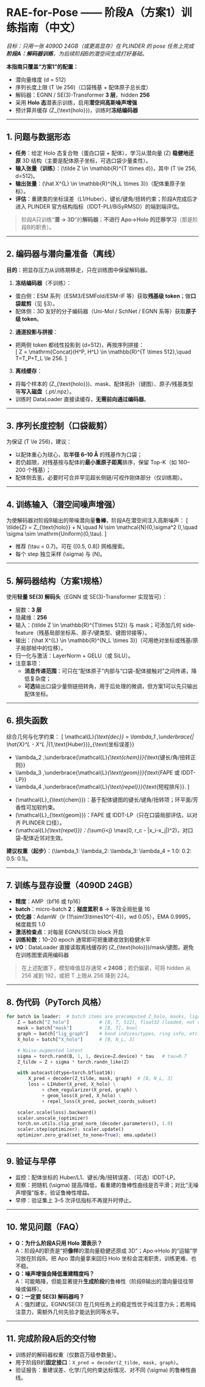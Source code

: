 
# RAE-for-Pose —— 阶段A（方案1）训练指南（中文）
_目标：只用一张 4090D 24GB（或更高显存）在 PLINDER 的 pose 任务上完成 **阶段A：解码器训练**，为后续阶段B的潜空间生成打好基础。_

**本指南只覆盖“方案1”的配置：**
- 潜向量维度 \(d = 512\)
- 序列长度上限 \(T \le 256\)（口袋残基 + 配体原子总长度）
- 解码器：EGNN / SE(3)-Transformer **3 层**，hidden **256**
- 采用 **Holo 态**潜表示训练，启用**潜空间高斯噪声增强**
- 预计算并缓存 \(Z_{\text{holo}}\)，训练时**冻结编码器**

---

## 1. 问题与数据形态
- **任务**：给定 Holo 态复合物（蛋白口袋 + 配体），学习从潜向量 \(Z\) **稳健地还原** 3D 结构（主要是配体原子坐标，可选口袋少量柔性）。
- **输入张量（训练）**：\(\tilde Z \in \mathbb{R}^{T \times d}\)，其中 \(T \le 256, d=512\)。
- **输出张量**：\(\hat X^{L} \in \mathbb{R}^{N_L \times 3}\)（配体重原子坐标）。
- **评估**：重建类的坐标误差（L1/Huber）、键长/键角/扭转约束；阶段A完成后才进入 PLINDER 官方结构指标（lDDT-PLI/BiSyRMSD）的端到端评估。

> 阶段A只训练“**潜 → 3D**”的**解码器**；**不进行 Apo→Holo 的迁移学习**（那是阶段B的职责）。

---

## 2. 编码器与潜向量准备（离线）
**目的**：把显存压力从训练期移走，只在训练图中保留解码器。

1) **冻结编码器**（不训练）：
- 蛋白侧：ESM 系列（ESM3/ESMFold/ESM-IF 等）获取**残基级 token**；做**口袋裁剪**（见 §3）。
- 配体侧：3D 友好的分子编码器（Uni-Mol / SchNet / EGNN 系等）获取**原子级 token**。

2) **通道投影与拼接**：
- 把两侧 token 都线性投影到 \(d=512\)，再按序列拼接：  
  \[
  Z = \mathrm{Concat}(H^P, H^L) \in \mathbb{R}^{T \times 512},\quad T=T_P+T_L \le 256.
  \]

3) **离线缓存**：
- 将每个样本的 \(Z_{\text{holo}}\)、mask、配体拓扑（键图）、原子/残基类型等**写入磁盘**（.pt/.npz）。
- 训练时 DataLoader 直接读缓存，**无需前向通过编码器**。

---

## 3. 序列长度控制（口袋裁剪）
为保证 \(T \le 256\)，建议：
- 以配体重心为球心，取**半径 6–10 Å** 的残基作为口袋；
- 若仍超限，对残基按与配体的**最小重原子距离**排序，保留 Top-K（如 160–200 个残基）；
- 配体侧去氢，必要时可合并罕见超长侧链/可视作刚体部分（仅训练期）。

---

## 4. 训练输入（潜空间噪声增强）
为使解码器对阶段B输出的带噪潜向量**鲁棒**，阶段A在潜空间注入高斯噪声：
\[
\tilde{Z} = Z_{\text{holo}} + N,\quad N \sim \mathcal{N}(0,\sigma^2 I),\quad \sigma \sim \mathrm{Uniform}(0,\tau).
\]
- 推荐 \(\tau = 0.7\)。可在 \([0.5, 0.8]\) 网格搜索。
- 每个 step 独立采样 \(\sigma\) 与 \(N\)。

---

## 5. 解码器结构（方案1规格）
使用**轻量 SE(3) 解码头**（EGNN 或 SE(3)-Transformer 实现皆可）：
- 层数：**3 层**
- 隐藏维：**256**
- 输入：\(\tilde Z \in \mathbb{R}^{T\times 512}\) 与 mask；可添加几何 side-feature（残基局部坐标系、原子/键类型、键图邻接等）。
- 输出：\(\hat X^{L} \in \mathbb{R}^{N_L \times 3}\)（可用绝对坐标或残基/原子局部帧中的位移）。
- 归一化与激活：LayerNorm + GELU（或 SiLU）。
- 注意事项：
  - **消息传递范围**：可只在“配体原子”内部与“口袋-配体接触对”之间传递，降低复杂度；
  - **可选**输出口袋少量侧链扭转角，用于后处理的微调，但方案1可以先只输出配体坐标。

---

## 6. 损失函数
综合几何与化学约束：
\[
\mathcal{L}_{\text{dec}} = 
\lambda_1 \,\underbrace{\| \hat{X}^L - X^L \|_{1,\text{Huber}}}_{\text{坐标误差}}
+ \lambda_2 \,\underbrace{\mathcal{L}_{\text{chem}}}_{\text{键长/角/扭转正则}}
+ \lambda_3 \,\underbrace{\mathcal{L}_{\text{geom}}}_{\text{FAPE 或 lDDT-LP}}
+ \lambda_4 \,\underbrace{\mathcal{L}_{\text{repel}}}_{\text{短程排斥}}.
\]
- \(\mathcal{L}_{\text{chem}}\)：基于配体键图的键长/键角/扭转项；环平面/芳香性可加软约束。
- \(\mathcal{L}_{\text{geom}}\)：FAPE 或 lDDT-LP（只在口袋局部评估，以对齐 PLINDER 口径）。
- \(\mathcal{L}_{\text{repel}}\)：\(\sum_{i<j} \max(0, r_c - \|x_i-x_j\|)^2\)，对口袋-配体近邻对生效。

**建议权重（起步）**：\(\lambda_1: \lambda_2: \lambda_3: \lambda_4 = 1.0: 0.2: 0.5: 0.1\)。

---

## 7. 训练与显存设置（4090D 24GB）
- **精度**：AMP（bf16 或 fp16）
- **batch**：micro-batch **2**；**梯度累积 8** → 等效全局批量 16
- **优化器**：AdamW（lr \(1\!\sim\!3\times10^{-4}\)，wd 0.05），EMA 0.9995，梯度裁剪 1.0
- **激活检查点**：对每层 EGNN/SE(3) block 开启
- **训练轮数**：10–20 epoch 通常即可把重建收敛到稳健水平
- **I/O**：DataLoader 直接读取离线缓存的 \(Z_{\text{holo}}\)/mask/键图，避免在训练图里调用编码器

> 在上述配置下，模型峰值显存通常 **< 24GB**；若仍偏紧，可将 hidden 从 256 减到 192，或把 T 上限从 256 降到 224。

---

## 8. 伪代码（PyTorch 风格）
```python
for batch in loader:  # batch items are precomputed Z_holo, masks, ligand_graph, X_holo
    Z = batch["Z_holo"]           # [B, T, 512], float32 (loaded, not computed)
    mask = batch["mask"]          # [B, T], bool
    graph = batch["lig_graph"]    # bond indices/types, ring info, etc.
    X_holo = batch["X_holo"]      # [B, N_L, 3]

    # Noise-augmented latent
    sigma = torch.rand(B, 1, 1, device=Z.device) * tau   # tau=0.7
    Z_tilde = Z + sigma * torch.randn_like(Z)

    with autocast(dtype=torch.bfloat16):
        X_pred = decoder(Z_tilde, mask, graph)  # [B, N_L, 3]
        loss = L1Huber(X_pred, X_holo) \
             + chem_regularizer(X_pred, graph) \
             + geom_loss(X_pred, X_holo) \
             + repel_loss(X_pred, pocket_coords_subset)

    scaler.scale(loss).backward()
    scaler.unscale_(optimizer)
    torch.nn.utils.clip_grad_norm_(decoder.parameters(), 1.0)
    scaler.step(optimizer); scaler.update()
    optimizer.zero_grad(set_to_none=True); ema.update()
```

---

## 9. 验证与早停
- 监控：配体坐标的 Huber/L1、键长/角/扭转误差、（可选）lDDT-LP。
- 观察：把随机 \(\sigma\) 提高/降低，看重建的鲁棒性曲线是否平滑；对比“无噪声增强”版本，验证鲁棒性增益。
- 早停：验证集上 3–5 次评估指标不再提升时停止。

---

## 10. 常见问题（FAQ）
- **Q：为什么阶段A只用 Holo 潜表示？**  
  A：阶段A的职责是“把**像样**的潜向量稳健还原成 3D”；Apo→Holo 的“运输”学习放在阶段B。把 Apo 潜向量拿来回归 Holo 坐标会混淆职责，训练更难、也不稳。
- **Q：噪声增强会降低重建精度吗？**  
  A：可能略降，但能显著提升**生成阶段**的鲁棒性（阶段B输出的潜向量往往带噪或偏移）。
- **Q：一定要 SE(3) 解码器吗？**  
  A：强烈建议。EGNN/SE(3) 在几何任务上的稳定性优于纯注意力头；若用纯注意力，需额外几何先验才能达到同等水平。

---

## 11. 完成阶段A后的交付物
- 训练好的解码器权重（仅数百万级参数量）。
- 用于阶段B的**固定接口**：`X_pred = decoder(Z_tilde, mask, graph)`。
- 验证报告：重建误差、化学/几何约束达标情况、对不同 \(\sigma\) 的鲁棒性曲线。
